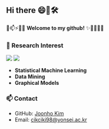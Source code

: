 ## Hi there 😄👋🛠️

💬📫⚡🚀✨ **Welcome to my github!** ✨🔭🌱👯🤔

### 🔬 Research Interest
<img src="https://img.shields.io/badge/R-276DC3?style=flat-square&logo=R&logoColor=white"/> <img src="https://img.shields.io/badge/Python-3776AB?style=flat-square&logo=Python&logoColor=white"/>
- **Statistical Machine Learning**
- **Data Mining**
- **Graphical Models**

### 📫 Contact
- GitHub: [Joonho Kim](https://github.com/StatJuno)
- Email: cikciki98@yonsei.ac.kr
